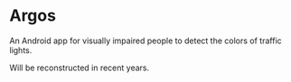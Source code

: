# Argos
An Android app for visually impaired people to detect the colors of traffic lights.

Will be reconstructed in recent years.
